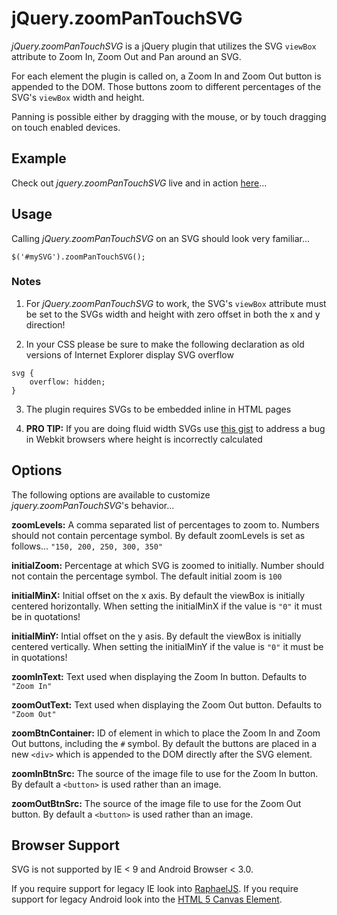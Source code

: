 # jQuery.zoomPanTouchSVG

*jQuery.zoomPanTouchSVG* is a jQuery plugin that utilizes the SVG `viewBox` attribute to Zoom In, Zoom Out and Pan around an SVG. 

For each element the plugin is called on, a Zoom In and Zoom Out button is appended to the DOM. Those buttons zoom to different percentages of the SVG's `viewBox` width and height.

Panning is possible either by dragging with the mouse, or by touch dragging on touch enabled devices.

## Example

Check out *jquery.zoomPanTouchSVG* live and in action [here](http://mpchadwick.github.io/jquery.zoomPanTouchSVG/index.html)...

## Usage

Calling *jQuery.zoomPanTouchSVG* on an SVG should look very familiar...

```
$('#mySVG').zoomPanTouchSVG();
```

### Notes

1) For *jQuery.zoomPanTouchSVG* to work, the SVG's `viewBox` attribute must be set to the SVGs width and height with zero offset in both the x and y direction!

2) In your CSS please be sure to make the following declaration as old versions of Internet Explorer display SVG overflow

```
svg {
	overflow: hidden;
}
```

3) The plugin requires SVGs to be embedded inline in HTML pages

4) **PRO TIP:** If you are doing fluid width SVGs use [this gist](https://gist.github.com/pfulton/4259378) to address a bug in Webkit browsers where height is incorrectly calculated

## Options

The following options are available to customize *jquery.zoomPanTouchSVG*'s behavior...

**zoomLevels:** A comma separated list of percentages to zoom to. Numbers should not contain percentage symbol. By default zoomLevels is set as follows... `"150, 200, 250, 300, 350"`

**initialZoom:** Percentage at which SVG is zoomed to initially. Number should not contain the percentage symbol. The default initial zoom is `100`

**initialMinX:** Initial offset on the x axis. By default the viewBox is initially centered horizontally. When setting the initialMinX if the value is `"0"` it must be in quotations!

**initialMinY:** Intial offset on the y asis. By default the viewBox is initially centered vertically. When setting the initialMinY if the value is `"0"` it must be in quotations!

**zoomInText:** Text used when displaying the Zoom In button. Defaults to `"Zoom In"`

**zoomOutText:** Text used when displaying the Zoom Out button. Defaults to `"Zoom Out"`

**zoomBtnContainer:** ID of element in which to place the Zoom In and Zoom Out buttons, including the `#` symbol. By default the buttons are placed in a new `<div>` which is appended to the DOM directly after the SVG element.

**zoomInBtnSrc:** The source of the image file to use for the Zoom In button. By default a `<button>` is used rather than an image.

**zoomOutBtnSrc:** The source of the image file to use for the Zoom Out button. By default a `<button>` is used rather than an image.

## Browser Support

SVG is not supported by IE < 9 and Android Browser < 3.0. 

If you require support for legacy IE look into [RaphaelJS](http://raphaeljs.com/). If you require support for legacy Android look into the [HTML 5 Canvas Element](http://www.w3schools.com/html/html5_canvas.asp).